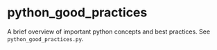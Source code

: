 # python_good_practices
A brief overview of important python concepts and best practices. See `python_good_practices.py`.
